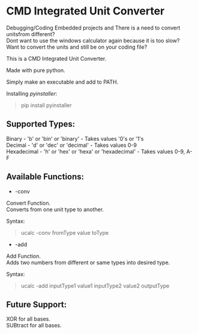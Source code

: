 # CMD Integrated Unit Converter

Debugging/Coding Embedded projects and There is a need to convert unitsfrom different?<br>
Dont want to use the windows calculator again because it is too slow?<br>
Want to convert the units and still be on your coding file?<br>

This is a CMD Integrated Unit Converter.

Made with pure python.

Simply make an executable and add to PATH.

Installing _pyinstaller_:
>pip install pyinstaller

## Supported Types:

Binary      - 'b' or 'bin' or 'binary'                - Takes values '0's or '1's<br>
Decimal     - 'd' or 'dec' or 'decimal'               - Takes values 0-9<br>
Hexadecimal - 'h' or 'hex' or 'hexa' or 'hexadecimal' - Takes values 0-9, A-F<br>

## Available Functions:

- -conv<br>

Convert Function.<br>
Converts from one unit type to another.

Syntax:
>ucalc -conv fromType value toType
        

- -add<br>

Add Function.<br>
Adds two numbers from different or same types into desired type.<br>

Syntax:
>ucalc -add inputType1 value1 inputType2 value2 outputType

## Future Support:
XOR for all bases.<br>
SUBtract for all bases.


